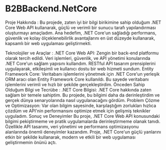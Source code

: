 # B2BBackend.NetCore
Proje Hakkında :
Bu projede, zaten iyi bir bilgi birikimine sahip olduğum .NET Core Web API kullanarak, güçlü ve verimli bir sunucu tarafı yapılandırması oluşturmayı amaçladım. Ana hedefim, .NET Core'un sağladığı performans, güvenlik ve kolay ölçeklenebilirlik avantajlarını en üst düzeyde kullanarak, kapsamlı bir web uygulaması geliştirmekti.

Teknolojiler ve Araçlar :
.NET Core Web API: Zengin bir back-end platformu olarak tercih edildi. Veri işlemleri, güvenlik, ve API yönetimi konularında .NET Core'un sağlam yapısını kullandım. RESTful API tasarım prensiplerini uygulayarak, etkileşimli ve kullanıcı dostu bir web hizmeti sundum.
Entity Framework Core: Veritabanı işlemlerini yönetmek için .NET Core'un yerleşik ORM aracı olan Entity Framework Core kullanıldı. Bu sayede veritabanı işlemlerini verimli ve hızlı bir şekilde gerçekleştirdim.
Önceden Sahip Olduğum Bilgi ve Tecrübe :
.NET Core Bilgisi: .NET Core hakkında zaten sağlam bir temele sahiptim. Bu projede, bu bilgimi daha da derinleştirdim ve gerçek dünya senaryolarında nasıl uygulanacağını gördüm.
Problem Çözme ve Optimizasyon: Var olan bilgim sayesinde, karşılaştığım zorlukları hızlıca çözdüm ve API'nin performansını optimize etmek için gelişmiş teknikler uyguladım.
Sonuç ve Deneyimler
Bu proje, .NET Core Web API konusundaki bilgimi pekiştirmeme ve pratik uygulamalarda derinleştirmeme olanak tanıdı. Özellikle API tasarımı, veri yönetimi ve performans optimizasyonu alanlarında önemli deneyimler kazandım. Proje, .NET Core'un güçlü yanlarını etkin bir şekilde kullanarak, modern ve etkili bir web uygulaması geliştirmemin önünü açtı.

